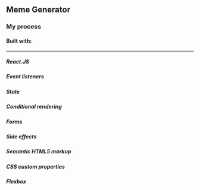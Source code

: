 ## Meme Generator
### My process
#### Built with:
-------------------------------------------------------------
##### React.JS
##### Event listeners
##### State
##### Conditional rendering
##### Forms
##### Side effects
##### Semantic HTML5 markup
##### CSS custom properties
##### Flexbox



